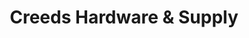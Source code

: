 ---
title: "Creeds Hardware & Supply"
url: /virginia-beach/creeds-hardware-and-supply/
shop: hardware
---